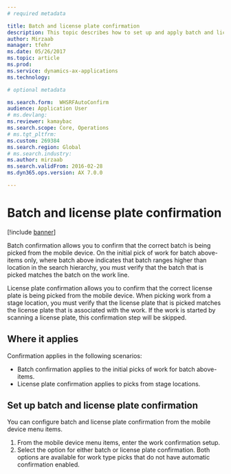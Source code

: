 ```yaml
---
# required metadata

title: Batch and license plate confirmation
description: This topic describes how to set up and apply batch and license plate confirmation from a mobile device.
author: Mirzaab
manager: tfehr
ms.date: 05/26/2017
ms.topic: article
ms.prod: 
ms.service: dynamics-ax-applications
ms.technology: 

# optional metadata

ms.search.form:  WHSRFAutoConfirm
audience: Application User
# ms.devlang: 
ms.reviewer: kamaybac
ms.search.scope: Core, Operations
# ms.tgt_pltfrm: 
ms.custom: 269384
ms.search.region: Global
# ms.search.industry: 
ms.author: mirzaab
ms.search.validFrom: 2016-02-28
ms.dyn365.ops.version: AX 7.0.0

---
```


# Batch and license plate confirmation

[!include [banner](../includes/banner.md)]

Batch confirmation allows you to confirm that the correct batch is being picked from the mobile device. On the initial pick of work for batch above-items only, where batch above indicates that batch ranges higher than location in the search hierarchy, you must verify that the batch that is picked matches the batch on the work line. 

License plate confirmation allows you to confirm that the correct license plate is being picked from the mobile device. When picking work from a stage location, you must verify that the license plate that is picked matches the license plate that is associated with the work. If the work is started by scanning a license plate, this confirmation step will be skipped.

## Where it applies
Confirmation applies in the following scenarios:

- Batch confirmation applies to the initial picks of work for batch above-items.
- License plate confirmation applies to picks from stage locations.

## Set up batch and license plate confirmation
You can configure batch and license plate confirmation from the mobile device menu items.  
1.	From the mobile device menu items, enter the work confirmation setup.  
2.	Select the option for either batch or license plate confirmation. Both options are available for work type picks that do not have automatic confirmation enabled.  

